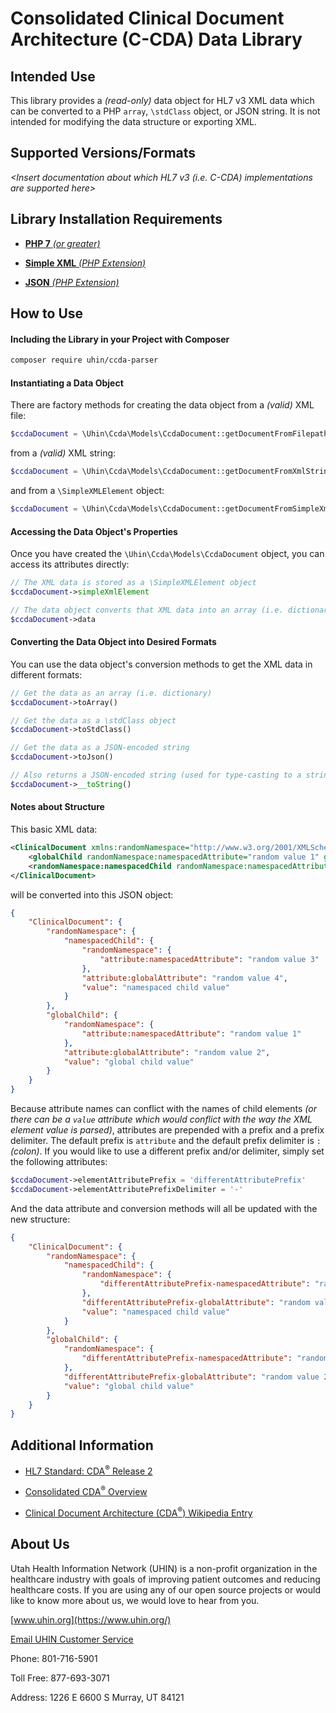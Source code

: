# Consolidated Clinical Document Architecture (C-CDA) Data Library

## Intended Use

This library provides a _(read-only)_ data object for HL7 v3 XML data which can be converted to a PHP `array`, `\stdClass` object, or JSON string. It is not intended for modifying the data structure or exporting XML.

## Supported Versions/Formats

_<Insert documentation about which HL7 v3 _(i.e. C-CDA)_ implementations are supported here>_

## Library Installation Requirements

* [**PHP 7** _(or greater)_](https://www.php.net/)

* [**Simple XML** _(PHP Extension)_](https://www.php.net/manual/en/book.simplexml.php)

* [**JSON** _(PHP Extension)_](https://www.php.net/manual/en/book.json.php)

## How to Use

#### Including the Library in your Project with Composer

```bash
composer require uhin/ccda-parser
```

#### Instantiating a Data Object

There are factory methods for creating the data object from a _(valid)_ XML file:

```php
$ccdaDocument = \Uhin\Ccda\Models\CcdaDocument::getDocumentFromFilepath('/path/to/ccda.xml');
```

from a _(valid)_ XML string:

```php
$ccdaDocument = \Uhin\Ccda\Models\CcdaDocument::getDocumentFromXmlString('<ClinicalDocument />');
```

and from a `\SimpleXMLElement` object:

```php
$ccdaDocument = \Uhin\Ccda\Models\CcdaDocument::getDocumentFromSimpleXmlElement($simpleXmlElement);
```

#### Accessing the Data Object's Properties

Once you have created the `\Uhin\Ccda\Models\CcdaDocument` object, you can access its attributes directly:

```php
// The XML data is stored as a \SimpleXMLElement object
$ccdaDocument->simpleXmlElement

// The data object converts that XML data into an array (i.e. dictionary)
$ccdaDocument->data
```

#### Converting the Data Object into Desired Formats

You can use the data object's conversion methods to get the XML data in different formats:

```php
// Get the data as an array (i.e. dictionary)
$ccdaDocument->toArray()

// Get the data as a \stdClass object
$ccdaDocument->toStdClass()

// Get the data as a JSON-encoded string
$ccdaDocument->toJson()

// Also returns a JSON-encoded string (used for type-casting to a string)
$ccdaDocument->__toString()
```

#### Notes about Structure

This basic XML data:

```xml
<ClinicalDocument xmlns:randomNamespace="http://www.w3.org/2001/XMLSchema-instance">
    <globalChild randomNamespace:namespacedAttribute="random value 1" globalAttribute="random value 2">global child value</globalChild>
    <randomNamespace:namespacedChild randomNamespace:namespacedAttribute="random value 3" globalAttribute="random value 4">namespaced child value</randomNamespace:namespacedChild>
</ClinicalDocument>

```

will be converted into this JSON object:

```json
{
	"ClinicalDocument": {
		"randomNamespace": {
			"namespacedChild": {
				"randomNamespace": {
					"attribute:namespacedAttribute": "random value 3"
				},
				"attribute:globalAttribute": "random value 4",
				"value": "namespaced child value"
			}
		},
		"globalChild": {
			"randomNamespace": {
				"attribute:namespacedAttribute": "random value 1"
			},
			"attribute:globalAttribute": "random value 2",
			"value": "global child value"
		}
	}
}
```

Because attribute names can conflict with the names of child elements _(or there can be a `value` attribute which would conflict with the way the XML element value is parsed)_, attributes are prepended with a prefix and a prefix delimiter. The default prefix is `attribute` and the default prefix delimiter is `:` _(colon)_. If you would like to use a different prefix and/or delimiter, simply set the following attributes:

```php
$ccdaDocument->elementAttributePrefix = 'differentAttributePrefix'
$ccdaDocument->elementAttributePrefixDelimiter = '-'
```

And the data attribute and conversion methods will all be updated with the new structure:

```json
{
	"ClinicalDocument": {
		"randomNamespace": {
			"namespacedChild": {
				"randomNamespace": {
					"differentAttributePrefix-namespacedAttribute": "random value 3"
				},
				"differentAttributePrefix-globalAttribute": "random value 4",
				"value": "namespaced child value"
			}
		},
		"globalChild": {
			"randomNamespace": {
				"differentAttributePrefix-namespacedAttribute": "random value 1"
			},
			"differentAttributePrefix-globalAttribute": "random value 2",
			"value": "global child value"
		}
	}
}
```

## Additional Information

* [HL7 Standard: CDA<sup>&reg;</sup> Release 2](http://www.hl7.org/implement/standards/product_brief.cfm?product_id=7)

* [Consolidated CDA<sup>&reg;</sup> Overview](https://www.healthit.gov/topic/standards-technology/consolidated-cda-overview)

* [Clinical Document Architecture (CDA<sup>&reg;</sup>) Wikipedia Entry](https://en.wikipedia.org/wiki/Clinical_Document_Architecture)

## About Us

Utah Health Information Network (UHIN) is a non-profit organization in the healthcare industry with goals of improving patient outcomes and reducing healthcare costs. If you are using any of our open source projects or would like to know more about us, we would love to hear from you.

[www.uhin.org](https://www.uhin.org/)

[Email UHIN Customer Service](mailto:customerservice@uhin.org)

Phone: 801-716-5901

Toll Free: 877-693-3071

Address:
1226 E 6600 S
Murray, UT 84121

